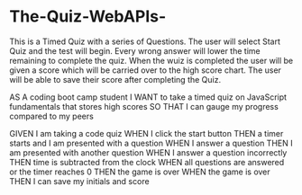 # The-Quiz-WebAPIs-

This is a Timed Quiz with a series of Questions.
The user will select Start Quiz and the test will begin.
Every wrong answer will lower the time remaining to complete the quiz.
When the wuiz is completed the user will be given a score which will be carried over to the high score chart.
The user will be able to save their score after completing the Quiz.


AS A coding boot camp student
I WANT to take a timed quiz on JavaScript fundamentals that stores high scores
SO THAT I can gauge my progress compared to my peers

GIVEN I am taking a code quiz
WHEN I click the start button
THEN a timer starts and I am presented with a question
WHEN I answer a question
THEN I am presented with another question
WHEN I answer a question incorrectly
THEN time is subtracted from the clock
WHEN all questions are answered or the timer reaches 0
THEN the game is over
WHEN the game is over
THEN I can save my initials and score
